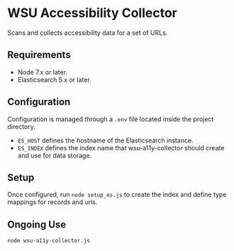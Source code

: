 # WSU Accessibility Collector

Scans and collects accessibility data for a set of URLs.

## Requirements

* Node 7.x or later.
* Elasticsearch 5.x or later.

## Configuration

Configuration is managed through a `.env` file located inside the project directory.

* `ES_HOST` defines the hostname of the Elasticsearch instance.
* `ES_INDEX` defines the index name that wsu-a11y-collector should create and use for data storage.

## Setup

Once configured, run `node setup_es.js` to create the index and define type mappings for records and urls.

## Ongoing Use

`node wsu-a11y-collector.js`
